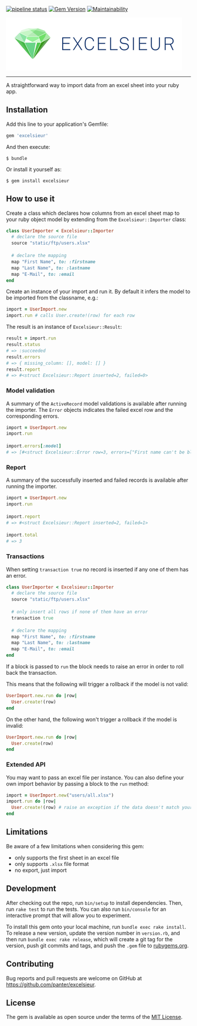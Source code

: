 [![pipeline status](https://git.panter.ch/open-source/excelsieur/badges/master/pipeline.svg)](https://git.panter.ch/open-source/excelsieur/commits/master)
[![Gem Version](https://badge.fury.io/rb/excelsieur.svg)](https://badge.fury.io/rb/excelsieur)
[![Maintainability](https://api.codeclimate.com/v1/badges/657ecb9ccf29186a1377/maintainability)](https://codeclimate.com/github/panter/excelsieur/maintainability)

<img src="docs/excelsieur-logo.png" width="480">

---

A straightforward way to import data from an excel sheet into your ruby app.

## Installation

Add this line to your application's Gemfile:

```ruby
gem 'excelsieur'
```

And then execute:

    $ bundle

Or install it yourself as:

    $ gem install excelsieur

## How to use it

Create a class which declares how columns from an excel sheet map to your ruby object model by extending from the `Excelsieur::Importer` class:

```ruby
class UserImporter < Excelsieur::Importer
  # declare the source file
  source "static/ftp/users.xlsx"

  # declare the mapping
  map "First Name", to: :firstname
  map "Last Name", to: :lastname
  map "E-Mail", to: :email
end
```

Create an instance of your import and run it. By default it infers the model
to be imported from the classname, e.g.:

```ruby
import = UserImport.new
import.run # calls User.create!(row) for each row
```

The result is an instance of `Excelsieur::Result`:

```ruby
result = import.run
result.status
# => :succeeded
result.errors
# => { missing_column: [], model: [] }
result.report
# => #<struct Excelsieur::Report inserted=2, failed=0>
```

### Model validation

A summary of the `ActiveRecord` model validations is available after running
the importer. The `Error` objects indicates the failed excel row and the
corresponding errors.

```ruby
import = UserImport.new
import.run

import.errors[:model]
# => [#<struct Excelsieur::Error row=3, errors=["First name can't be blank"]>]
```

### Report

A summary of the successfully inserted and failed records is available after
running the importer.

```ruby
import = UserImport.new
import.run

import.report
# => #<struct Excelsieur::Report inserted=2, failed=1>

import.total
# => 3
```

### Transactions

When setting `transaction true` no record is inserted if any one of them has an error.

```ruby
class UserImporter < Excelsieur::Importer
  # declare the source file
  source "static/ftp/users.xlsx"

  # only insert all rows if none of them have an error
  transaction true

  # declare the mapping
  map "First Name", to: :firstname
  map "Last Name", to: :lastname
  map "E-Mail", to: :email
end
```

If a block is passed to `run` the block needs to raise an error in order to
roll back the transaction.

This means that the following will trigger a rollback if the model is not
valid:

```ruby
UserImport.new.run do |row|
  User.create!(row)
end
```

On the other hand, the following won't trigger a rollback if the model is
invalid:

```ruby
UserImport.new.run do |row|
  User.create(row)
end
```


### Extended API

You may want to pass an excel file per instance. You can also define your own
import behavior by passing a block to the `run` method:

```ruby
import = UserImport.new("users/all.xlsx")
import.run do |row|
  User.create!(row) # raise an exception if the data doesn't match your expectations
end
```

## Limitations
Be aware of a few limitations when considering this gem:
- only supports the first sheet in an excel file
- only supports `.xlsx` file format
- no export, just import

## Development

After checking out the repo, run `bin/setup` to install dependencies. Then, run `rake test` to run the tests. You can also run `bin/console` for an interactive prompt that will allow you to experiment.

To install this gem onto your local machine, run `bundle exec rake install`. To release a new version, update the version number in `version.rb`, and then run `bundle exec rake release`, which will create a git tag for the version, push git commits and tags, and push the `.gem` file to [rubygems.org](https://rubygems.org).

## Contributing

Bug reports and pull requests are welcome on GitHub at https://github.com/panter/excelsieur.

## License

The gem is available as open source under the terms of the [MIT License](https://opensource.org/licenses/MIT).
